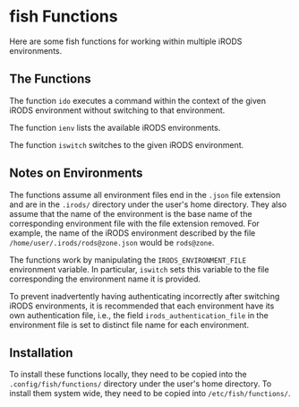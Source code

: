 # fish Functions

Here are some fish functions for working within multiple iRODS environments.


## The Functions

The function `ido` executes a command within the context of the given iRODS environment without
switching to that environment.

The function `ienv` lists the available iRODS environments.

The function `iswitch` switches to the given iRODS environment.


## Notes on Environments

The functions assume all environment files end in the `.json` file extension and are in the
`.irods/` directory under the user's home directory. They also assume that the name of the
environment is the base name of the corresponding environment file with the file extension removed.
For example, the name of the iRODS environment described by the file
`/home/user/.irods/rods@zone.json` would be `rods@zone`.

The functions work by manipulating the `IRODS_ENVIRONMENT_FILE` environment variable. In particular,
`iswitch` sets this variable to the file corresponding the environment name it is provided.

To prevent inadvertently having authenticating incorrectly after switching iRODS environments, it is
recommended that each environment have its own authentication file, i.e., the field
`irods_authentication_file` in the environment file is set to distinct file name for each
environment.


## Installation

To install these functions locally, they need to be copied into the `.config/fish/functions/`
directory under the user's home directory. To install them system wide, they need to be copied into
`/etc/fish/functions/`.
